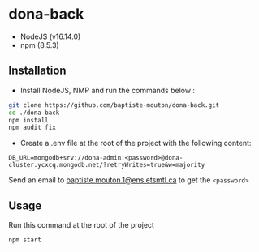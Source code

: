 # dona-back

* NodeJS (v16.14.0)
* npm (8.5.3)

## Installation

* Install NodeJS, NMP and run the commands below : 

```bash
git clone https://github.com/baptiste-mouton/dona-back.git
cd ./dona-back
npm install 
npm audit fix 
```

* Create a .env file at the root of the project with the following content: 
```
DB_URL=mongodb+srv://dona-admin:<password>@dona-cluster.ycxcq.mongodb.net/?retryWrites=true&w=majority
```

Send an email to baptiste.mouton.1@ens.etsmtl.ca to get the `<password>`

## Usage 
Run this command at the root  of the project 
 ```bash 
 npm start
 ```

